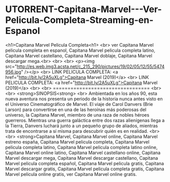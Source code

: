 # UTORRENT-Capitana-Marvel---Ver-Pelicula-Completa-Streaming-en-Espanol
&lt;h1>Capitana Marvel Pelicula Completa&lt;h1> &lt;br> ver Capitana Marvel pelicula completa en espanol, Capitana Marvel pelicula completa latino, Capitana Marvel castellano, Capitana Marvel doblaje, Capitana Marvel descargar mega.&lt;br> &lt;br> &lt;br> &lt;p>&lt;img src="http://es.web.img3.acsta.net/c_215_290/pictures/19/02/05/12/55/5474956.jpg" />&lt;/p> &lt;br> LINK PELICULA COMPLETA: &lt;a href="http://bit.ly/2A5uXLg">Capitana Marvel (2019)&lt;/a> &lt;br> LINK PELICULA COMPLETA: &lt;a href="http://bit.ly/2A5uXLg">Capitana Marvel (2019)&lt;/a> &lt;br> &lt;br> ================================= &lt;br> &lt;br> &lt;strong>SINOPSIS&lt;strong> &lt;br> Ambientada en los años 90, esta nueva aventura nos presenta un periodo de la historia nunca antes visto en el Universo Cinematográfico de Marvel. El viaje de Carol Danvers (Brie Larson) para convertirse en una de las heroínas más poderosas del universo, la Capitana Marvel, miembro de una raza de nobles héroes guerreros. Mientras una guerra galáctica entre dos razas alienígenas llega a la Tierra, Danvers luchará junto a un pequeño grupo de aliados, mientras trata de encontrarse a sí misma para descubrir quién es en realidad. &lt;br> &lt;br> &lt;strong>Capitana Marvel, Capitana Marvel online, Capitana Marvel estreno españa, Capitana Marvel pelicula completa, Capitana Marvel pelicula completa latino, Capitana Marvel pelicula completa latino online, Capitana Marvel online latino, Capitana Marvel castellano online, Capitana Marvel descargar mega, Capitana Marvel descargar castellano, Capitana Marvel pelicula completa español, Capitana Marvel pelicula gratis, Capitana Marvel descargar gratis, Capitana Marvel pelicula completa gratis, Capitana Marvel pelicula online gratis, ver Capitana Marvel online gratis.
